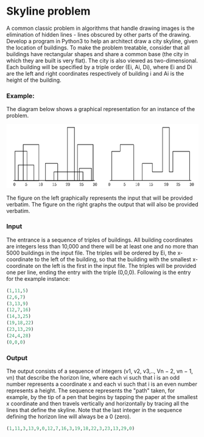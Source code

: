# Skyline problem

A common classic problem in algorithms that handle drawing images is the elimination of hidden lines - lines obscured by other parts of the drawing. Develop a program in Python3 to help an architect draw a city skyline, given the location of buildings. To make the problem treatable, consider that all buildings have rectangular shapes and share a common base (the city in which they are built is very flat). The city is also viewed as two-dimensional. Each building will be specified by a triple order (Ei, Ai, Di), where Ei and Di are the left and right coordinates respectively of building i and Ai is the height of the building.

### Example:

The diagram below shows a graphical representation for an instance of the problem.

![alt text](https://github.com/RooD7/algorithms_PAA/blob/master/images/01_1.png "Skyline Example")


The figure on the left graphically represents the input that will be provided verbatim. The figure on the right graphs the output that will also be provided verbatim.

### Input

The entrance is a sequence of triples of buildings. All building coordinates are integers less than 10,000 and there will be at least one and no more than 5000 buildings in the input file. The triples will be ordered by Ei, the x-coordinate to the left of the building, so that the building with the smallest x-coordinate on the left is the first in the input file. The triples will be provided one per line, ending the entry with the triple (0,0,0). Following is the entry for the example instance:

```python
(1,11,5)
(2,6,7)
(3,13,9)
(12,7,16)
(14,3,25)
(19,18,22)
(23,13,29)
(24,4,28)
(0,0,0)
```

### Output

The output consists of a sequence of integers (v1, v2, v3,.., Vn − 2, vn − 1, vn) that describe the horizon line, where each vi such that i is an odd number represents a coordinate x and each vi such that i is an even number represents a height. The sequence represents the "path" taken, for example, by the tip of a pen that begins by tapping the paper at the smallest x coordinate and then travels vertically and horizontally by tracing all the lines that define the skyline. Note that the last integer in the sequence defining the horizon line will always be a 0 (zero).

```python
(1,11,3,13,9,0,12,7,16,3,19,18,22,3,23,13,29,0)
```